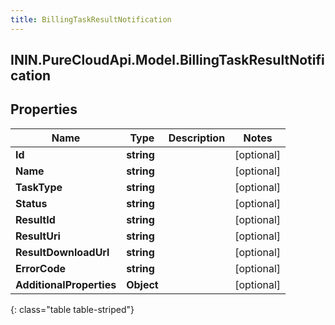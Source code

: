 ```yaml
---
title: BillingTaskResultNotification
---
```

## ININ.PureCloudApi.Model.BillingTaskResultNotification

## Properties

|Name | Type | Description | Notes|
|------------ | ------------- | ------------- | -------------|
| **Id** | **string** |  | [optional] |
| **Name** | **string** |  | [optional] |
| **TaskType** | **string** |  | [optional] |
| **Status** | **string** |  | [optional] |
| **ResultId** | **string** |  | [optional] |
| **ResultUri** | **string** |  | [optional] |
| **ResultDownloadUrl** | **string** |  | [optional] |
| **ErrorCode** | **string** |  | [optional] |
| **AdditionalProperties** | **Object** |  | [optional] |
{: class="table table-striped"}


